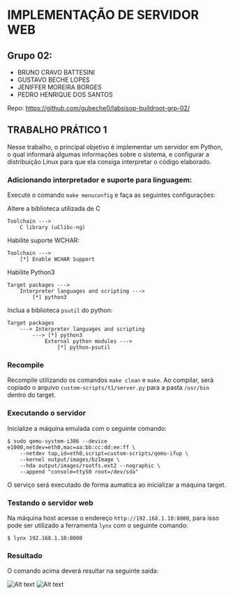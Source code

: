 # IMPLEMENTAÇÃO DE SERVIDOR WEB
## Grupo 02: 

- BRUNO CRAVO BATTESINI 
- GUSTAVO BECHE LOPES 
- JENIFFER MOREIRA BORGES 
- PEDRO HENRIQUE DOS SANTOS

Repo: https://github.com/gubeche0/labsisop-buildroot-grp-02/

## TRABALHO PRÁTICO 1
Nesse trabalho, o principal objetivo é implementar um servidor em Python, o qual informará algumas informações sobre o sistema, e configurar a distribuição Linux para que ela consiga interpretar o código elaborado.

### Adicionando interpretador e suporte para linguagem:

Execute o comando `make menuconfig` e faça as seguintes configurações:

Altere a biblioteca utilizada de C

```
Toolchain ---> 
    C library (uClibc-ng)
```


Habilite suporte WCHAR:

```
Toolchain ---> 
    [*] Enable WCHAR Support
```

Habilite Python3

```
Target packages ---> 
    Interpreter languages and scripting ---> 
        [*] python3
```

Inclua a biblioteca `psutil` do python:

```
Target packages 
    ---> Interpreter languages and scripting 
        ---> [*] python3 
            External python modules ---> 
                [*] python-psutil
```


### Recompile

Recompile utilizando os comandos `make clean` e `make`. Ao compilar, será copiado o arquivo `custom-scripts/t1/server.py` para a pasta `/usr/bin` dentro do target.

### Executando o servidor

Inicialize a máquina emulada com o seguinte comando:

```shell
$ sudo qemu-system-i386 --device e1000,netdev=eth0,mac=aa:bb:cc:dd:ee:ff \
	--netdev tap,id=eth0,script=custom-scripts/qemu-ifup \
	--kernel output/images/bzImage \
	--hda output/images/rootfs.ext2 --nographic \
	--append "console=ttyS0 root=/dev/sda" 
```

O serviço será executado de forma aumatica ao inicializar a máquina target.
<!-- Execute na máquina target o seguinte comando: 

```shell
$ python3 /usr/bin/server.py
``` -->

### Testando o servidor web

Na máquina host acesse o endereço `http://192.168.1.10:8000`, para isso pode ser utilizado a ferramenta `lynx` com o seguinte comando:

```shell
$ lynx 192.168.1.10:8000
```

### Resultado
O comando acima deverá resultar na seguinte saida:

![Alt text](<Captura de Tela 2023-09-13 às 18.08.30.png>)
![Alt text](<Captura de Tela 2023-09-13 às 18.08.39.png>)